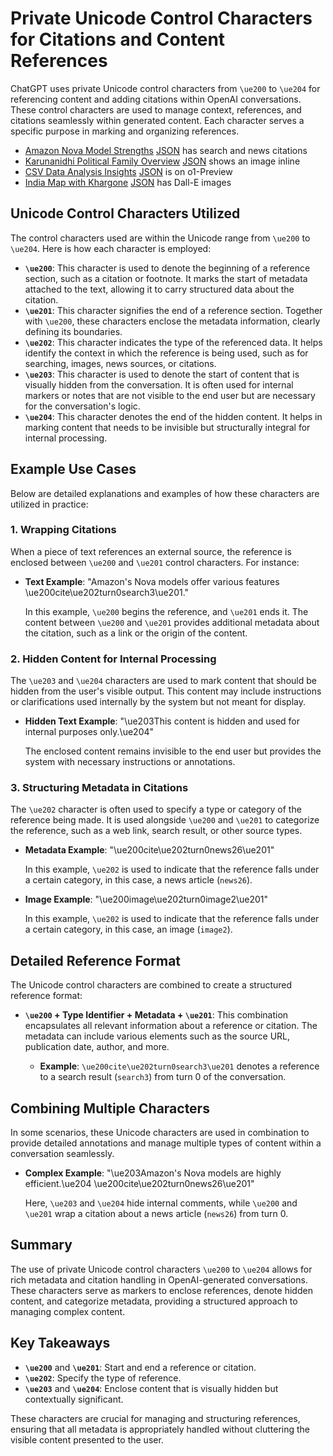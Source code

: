 # Private Unicode Control Characters for Citations and Content References

ChatGPT uses private Unicode control characters from `\ue200` to `\ue204` for referencing content and adding citations within OpenAI conversations. These control characters are used to manage context, references, and citations seamlessly within generated content. Each character serves a specific purpose in marking and organizing references.

- [Amazon Nova Model Strengths](https://chatgpt.com/share/675019e2-e848-800c-934b-f0a10be7d5b0) [JSON](./samples/amazon-nova-model-strengths.json) has search and news citations
- [Karunanidhi Political Family Overview](https://chatgpt.com/share/675019c0-d6c4-800c-8156-4803ef5038dc) [JSON](./samples/karunanidhi-political-family-overview.md) shows an image inline
- [CSV Data Analysis Insights](https://chatgpt.com/share/67501a85-fc14-800c-a2b5-bf0a248f8317) [JSON](./samples/csv-data-analysis-insights.json) is on o1-Preview
- [India Map with Khargone](https://chatgpt.com/share/67501b8d-0204-800c-add0-c28001802f50) [JSON](./samples/india-map-with-khargone.json) has Dall-E images

## Unicode Control Characters Utilized

The control characters used are within the Unicode range from `\ue200` to `\ue204`. Here is how each character is employed:

- **`\ue200`**: This character is used to denote the beginning of a reference section, such as a citation or footnote. It marks the start of metadata attached to the text, allowing it to carry structured data about the citation.
- **`\ue201`**: This character signifies the end of a reference section. Together with `\ue200`, these characters enclose the metadata information, clearly defining its boundaries.
- **`\ue202`**: This character indicates the type of the referenced data. It helps identify the context in which the reference is being used, such as for searching, images, news sources, or citations.
- **`\ue203`**: This character is used to denote the start of content that is visually hidden from the conversation. It is often used for internal markers or notes that are not visible to the end user but are necessary for the conversation's logic.
- **`\ue204`**: This character denotes the end of the hidden content. It helps in marking content that needs to be invisible but structurally integral for internal processing.

## Example Use Cases

Below are detailed explanations and examples of how these characters are utilized in practice:

### 1. Wrapping Citations

When a piece of text references an external source, the reference is enclosed between `\ue200` and `\ue201` control characters. For instance:

- **Text Example**: "Amazon's Nova models offer various features \ue200cite\ue202turn0search3\ue201."

  In this example, `\ue200` begins the reference, and `\ue201` ends it. The content between `\ue200` and `\ue201` provides additional metadata about the citation, such as a link or the origin of the content.

### 2. Hidden Content for Internal Processing

The `\ue203` and `\ue204` characters are used to mark content that should be hidden from the user's visible output. This content may include instructions or clarifications used internally by the system but not meant for display.

- **Hidden Text Example**: "\ue203This content is hidden and used for internal purposes only.\ue204"

  The enclosed content remains invisible to the end user but provides the system with necessary instructions or annotations.

### 3. Structuring Metadata in Citations

The `\ue202` character is often used to specify a type or category of the reference being made. It is used alongside `\ue200` and `\ue201` to categorize the reference, such as a web link, search result, or other source types.

- **Metadata Example**: "\ue200cite\ue202turn0news26\ue201"

  In this example, `\ue202` is used to indicate that the reference falls under a certain category, in this case, a news article (`news26`).

- **Image Example**: "\ue200image\ue202turn0image2\ue201"

  In this example, `\ue202` is used to indicate that the reference falls under a certain category, in this case, an image (`image2`).

## Detailed Reference Format

The Unicode control characters are combined to create a structured reference format:

- **`\ue200` + Type Identifier + Metadata + `\ue201`**: This combination encapsulates all relevant information about a reference or citation. The metadata can include various elements such as the source URL, publication date, author, and more.

  - **Example**: `\ue200cite\ue202turn0search3\ue201` denotes a reference to a search result (`search3`) from turn 0 of the conversation.

## Combining Multiple Characters

In some scenarios, these Unicode characters are used in combination to provide detailed annotations and manage multiple types of content within a conversation seamlessly.

- **Complex Example**: "\ue203Amazon's Nova models are highly efficient.\ue204 \ue200cite\ue202turn0news26\ue201"

  Here, `\ue203` and `\ue204` hide internal comments, while `\ue200` and `\ue201` wrap a citation about a news article (`news26`) from turn 0.

## Summary

The use of private Unicode control characters `\ue200` to `\ue204` allows for rich metadata and citation handling in OpenAI-generated conversations. These characters serve as markers to enclose references, denote hidden content, and categorize metadata, providing a structured approach to managing complex content.

## Key Takeaways

- **`\ue200`** and **`\ue201`**: Start and end a reference or citation.
- **`\ue202`**: Specify the type of reference.
- **`\ue203`** and **`\ue204`**: Enclose content that is visually hidden but contextually significant.

These characters are crucial for managing and structuring references, ensuring that all metadata is appropriately handled without cluttering the visible content presented to the user.
